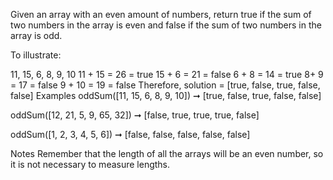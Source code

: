 Given an array with an even amount of numbers, return true if the sum of two numbers in the array is even and false if the sum of two numbers in the array is odd.

To illustrate:

11, 15, 6, 8, 9, 10
11 + 15 = 26 = true
15 + 6 = 21 = false
6 + 8 = 14 = true
8+ 9 = 17 = false
9 + 10 = 19 = false
Therefore, solution = [true, false, true, false, false]
Examples
oddSum([11, 15, 6, 8, 9, 10]) ➞ [true, false, true, false, false]

oddSum([12, 21, 5, 9, 65, 32]) ➞ [false, true, true, true, false]

oddSum([1, 2, 3, 4, 5, 6]) ➞ [false, false, false, false, false]

Notes
Remember that the length of all the arrays will be an even number, so it is not necessary to measure lengths.